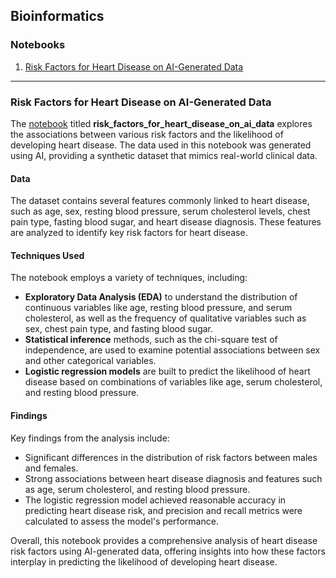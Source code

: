 ## Bioinformatics

### Notebooks

1. [Risk Factors for Heart Disease on AI-Generated Data](#risk-factors-for-heart-disease-on-ai-generated-data)

---

### Risk Factors for Heart Disease on AI-Generated Data

The [notebook](https://github.com/piotrdzwiniel/notebooks/blob/master/bioinformatics/risk_factors_for_heart_disease_on_ai_data.ipynb)
titled **risk_factors_for_heart_disease_on_ai_data** explores the associations
between various risk factors and the likelihood of developing heart disease. The data used in
this notebook was generated using AI, providing a synthetic dataset that mimics real-world
clinical data.

#### Data

The dataset contains several features commonly linked to heart disease, such as age, sex,
resting blood pressure, serum cholesterol levels, chest pain type, fasting blood sugar, and
heart disease diagnosis. These features are analyzed to identify key risk factors for heart
disease.

#### Techniques Used

The notebook employs a variety of techniques, including:

- **Exploratory Data Analysis (EDA)** to understand the distribution of continuous variables
  like age, resting blood pressure, and serum cholesterol, as well as the frequency of
  qualitative variables such as sex, chest pain type, and fasting blood sugar.
- **Statistical inference** methods, such as the chi-square test of independence, are used to
  examine potential associations between sex and other categorical variables.
- **Logistic regression models** are built to predict the likelihood of heart disease based on
  combinations of variables like age, serum cholesterol, and resting blood pressure.

#### Findings

Key findings from the analysis include:

- Significant differences in the distribution of risk factors between males and females.
- Strong associations between heart disease diagnosis and features such as age, serum
  cholesterol, and resting blood pressure.
- The logistic regression model achieved reasonable accuracy in predicting heart disease risk,
  and precision and recall metrics were calculated to assess the model's performance.

Overall, this notebook provides a comprehensive analysis of heart disease risk factors using
AI-generated data, offering insights into how these factors interplay in predicting the
likelihood of developing heart disease.

